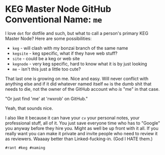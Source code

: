 # KEG Master Node GitHub Conventional Name: `me`

I love `dot` for dotfile and such, but what to call a person's primary
KEG Master Node? Here are some possibilities:

* `keg` - will clash with my bonzai branch of the same name
* `kegsite` - keg specific, what if they have web stuff?
* `site` - could be a keg or web site
* `kegnode` - very keg specific, hard to know what it is by just looking
* `me` - isn't this just a little too cute?

That last one is growing on me. Nice and easy. Will never conflict with
anything else and if it did whatever named itself `me` is the dumb shit
that needs to die, not the owner of the GitHub account who *is* "me" in
that case.

"Or just find 'me' at 'rwxrob' on GitHub."

Yeah, that sounds nice.

I also like it because it can have your `cv` your personal notes, your
professional stuff, all of it. You just save everyone time who has to
"Google" you anyway before they hire you. Might as well be up front with
it all. If you really want you can make it private and invite people who
need to review it as reviewers. Waaaay better than Linked-fucking-in.
(God I HATE them.)

    #rant #keg #naming

